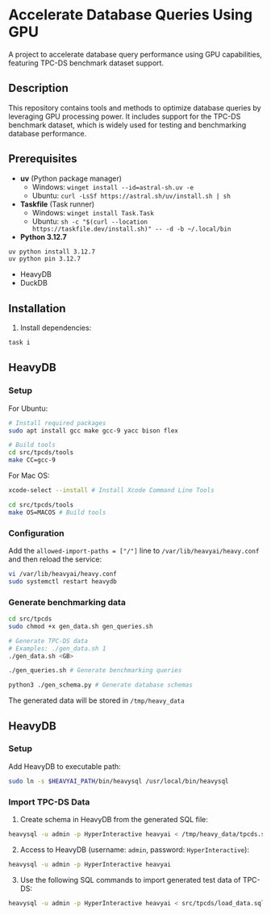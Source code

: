 # Accelerate Database Queries Using GPU

A project to accelerate database query performance using GPU capabilities, featuring TPC-DS benchmark dataset support.

## Description

This repository contains tools and methods to optimize database queries by leveraging GPU processing power. It includes support for the TPC-DS benchmark dataset, which is widely used for testing and benchmarking database performance.

## Prerequisites

- **uv** (Python package manager)
  - Windows: `winget install --id=astral-sh.uv -e`
  - Ubuntu: `curl -LsSf https://astral.sh/uv/install.sh | sh`
- **Taskfile** (Task runner)
  - Windows: `winget install Task.Task`
  - Ubuntu: `sh -c "$(curl --location https://taskfile.dev/install.sh)" -- -d -b ~/.local/bin`
- **Python 3.12.7**

```sh
uv python install 3.12.7
uv python pin 3.12.7
```

- HeavyDB
- DuckDB

## Installation

1. Install dependencies:

```sh
task i
```

## HeavyDB

### Setup

For Ubuntu:

```sh
# Install required packages
sudo apt install gcc make gcc-9 yacc bison flex

# Build tools
cd src/tpcds/tools
make CC=gcc-9
```

For Mac OS:

```sh
xcode-select --install # Install Xcode Command Line Tools

cd src/tpcds/tools
make OS=MACOS # Build tools
```

### Configuration

Add the `allowed-import-paths = ["/"]` line to `/var/lib/heavyai/heavy.conf` and then reload the service:

```sh
vi /var/lib/heavyai/heavy.conf
sudo systemctl restart heavydb
```

### Generate benchmarking data

```sh
cd src/tpcds
sudo chmod +x gen_data.sh gen_queries.sh

# Generate TPC-DS data
# Examples: ./gen_data.sh 1
./gen_data.sh <GB>

./gen_queries.sh # Generate benchmarking queries

python3 ./gen_schema.py # Generate database schemas
```

The generated data will be stored in `/tmp/heavy_data`

## HeavyDB

### Setup

Add HeavyDB to executable path:

```sh
sudo ln -s $HEAVYAI_PATH/bin/heavysql /usr/local/bin/heavysql
```

### Import TPC-DS Data

1. Create schema in HeavyDB from the generated SQL file:

```sh
heavysql -u admin -p HyperInteractive heavyai < /tmp/heavy_data/tpcds.sql
```

2. Access to HeavyDB (username: `admin`, password: `HyperInteractive`):

```sh
heavysql -u admin -p HyperInteractive heavyai
```

3. Use the following SQL commands to import generated test data of TPC-DS:

```sh
heavysql -u admin -p HyperInteractive heavyai < src/tpcds/load_data.sql
```
